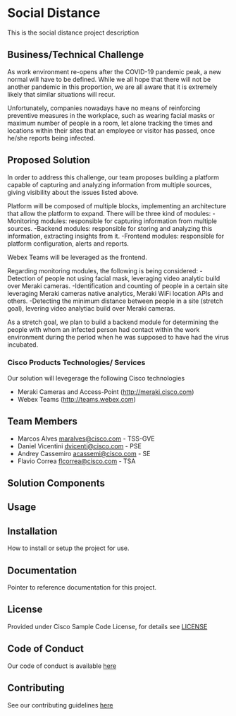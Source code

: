 # Social Distance

This is the social distance project description


## Business/Technical Challenge
As work environment re-opens after the COVID-19 pandemic peak, a new normal will have to be defined. 
While we all hope that there will not be another pandemic in this proportion, we are all aware that it is extremely likely that similar situations will recur. 

Unfortunately, companies nowadays have no means of reinforcing preventive measures in the workplace, such as wearing facial masks or maximum number of people in a room, let alone tracking the times and locations within their sites that an employee or visitor has passed, once he/she reports being infected.  

## Proposed Solution
In order to address this challenge, our team proposes building a platform capable of capturing and analyzing information from multiple sources, giving visibility about the issues listed above. 

Platform will be composed of multiple blocks, implementing an architecture that allow the platform to expand.
There will be three kind of modules: 
 -Monitoring modules: responsible for capturing information from multiple sources. 
 -Backend modules: responsible for storing and analyzing this information, extracting insights from it. 
 -Frontend modules: responsible for platform configuration, alerts and reports. 

Webex Teams will be leveraged as the frontend.    

Regarding monitoring modules, the following is being considered: 
 -Detection of people not using facial mask, leveraging video analytic build over Meraki cameras. 
 -Identification and counting of people in a certain site leveraging Meraki cameras native analytics, Meraki WiFi location APIs and others. 
 -Detecting the minimum distance between people in a site (stretch goal), levering video analytiac build over Meraki cameras.  

As a stretch goal, we plan to build a backend module for determining the people with whom an infected person had contact within the work environment during the period when he was supposed to have had the virus incubated.  

### Cisco Products Technologies/ Services
Our solution will levegerage the following Cisco technologies

* Meraki Cameras and Access-Point (http://meraki.cisco.com)
* Webex Teams (http://teams.webex.com)

## Team Members
* Marcos Alves <maralves@cisco.com> - TSS-GVE
* Daniel Vicentini <dvicenti@cisco.com> - PSE
* Andrey Cassemiro <acassemi@cisco.com> - SE
* Flavio Correa <flcorrea@cisco.com> - TSA


## Solution Components


<!-- This does not need to be completed during the initial submission phase  

Provide a brief overview of the components involved with this project. e.g Python /  -->


## Usage

<!-- This does not need to be completed during the initial submission phase  

Provide a brief overview of how to use the solution  -->



## Installation

How to install or setup the project for use.


## Documentation

Pointer to reference documentation for this project.


## License

Provided under Cisco Sample Code License, for details see [LICENSE](./LICENSE.md)

## Code of Conduct

Our code of conduct is available [here](./CODE_OF_CONDUCT.md)

## Contributing

See our contributing guidelines [here](./CONTRIBUTING.md)
